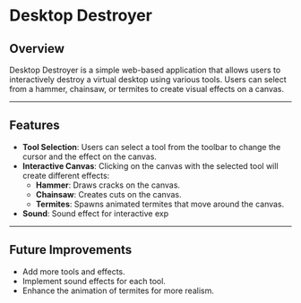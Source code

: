 # Desktop Destroyer

## Overview
Desktop Destroyer is a simple web-based application that allows users to interactively destroy a virtual desktop using various tools. Users can select from a hammer, chainsaw, or termites to create visual effects on a canvas.

---

## Features
- **Tool Selection**: Users can select a tool from the toolbar to change the cursor and the effect on the canvas.
- **Interactive Canvas**: Clicking on the canvas with the selected tool will create different effects:
  - **Hammer**: Draws cracks on the canvas.
  - **Chainsaw**: Creates cuts on the canvas.
  - **Termites**: Spawns animated termites that move around the canvas.
- **Sound**: Sound effect for interactive exp
  
---

## Future Improvements
- Add more tools and effects.
- Implement sound effects for each tool.
- Enhance the animation of termites for more realism.
